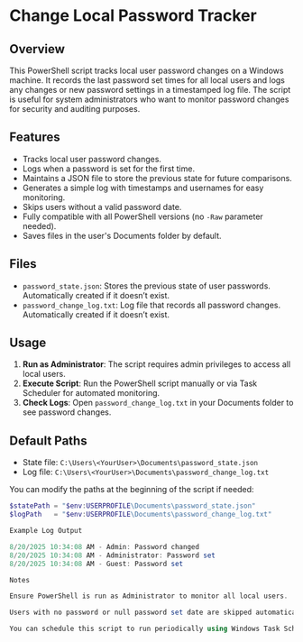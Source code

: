 # Change Local Password Tracker

## Overview
This PowerShell script tracks local user password changes on a Windows machine. It records the last password set times for all local users and logs any changes or new password settings in a timestamped log file. The script is useful for system administrators who want to monitor password changes for security and auditing purposes.

## Features
- Tracks local user password changes.
- Logs when a password is set for the first time.
- Maintains a JSON file to store the previous state for future comparisons.
- Generates a simple log with timestamps and usernames for easy monitoring.
- Skips users without a valid password date.
- Fully compatible with all PowerShell versions (no `-Raw` parameter needed).
- Saves files in the user's Documents folder by default.

## Files
- `password_state.json`: Stores the previous state of user passwords. Automatically created if it doesn’t exist.
- `password_change_log.txt`: Log file that records all password changes. Automatically created if it doesn’t exist.

## Usage

1. **Run as Administrator**: The script requires admin privileges to access all local users.
2. **Execute Script**: Run the PowerShell script manually or via Task Scheduler for automated monitoring.
3. **Check Logs**: Open `password_change_log.txt` in your Documents folder to see password changes.

## Default Paths
- State file: `C:\Users\<YourUser>\Documents\password_state.json`
- Log file: `C:\Users\<YourUser>\Documents\password_change_log.txt`

You can modify the paths at the beginning of the script if needed:

```powershell
$statePath = "$env:USERPROFILE\Documents\password_state.json"
$logPath   = "$env:USERPROFILE\Documents\password_change_log.txt"

Example Log Output

8/20/2025 10:34:08 AM - Admin: Password changed
8/20/2025 10:34:08 AM - Administrator: Password set
8/20/2025 10:34:08 AM - Guest: Password set

Notes

Ensure PowerShell is run as Administrator to monitor all local users.

Users with no password or null password set date are skipped automatically.

You can schedule this script to run periodically using Windows Task Scheduler for continuous monitoring.